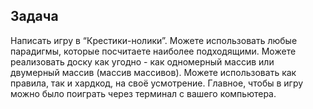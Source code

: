 ## Задача

Написать игру в “Крестики-нолики”. Можете использовать любые парадигмы, которые посчитаете наиболее подходящими.
Можете реализовать доску как угодно - как одномерный массив или двумерный массив (массив массивов).
Можете использовать как правила, так и хардкод, на своё усмотрение.
Главное, чтобы в игру можно было поиграть через терминал с вашего компьютера.
